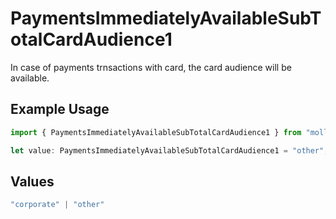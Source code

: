 # PaymentsImmediatelyAvailableSubTotalCardAudience1

In case of payments trnsactions with card, the card audience will be available.

## Example Usage

```typescript
import { PaymentsImmediatelyAvailableSubTotalCardAudience1 } from "mollie-api-typescript/models/operations";

let value: PaymentsImmediatelyAvailableSubTotalCardAudience1 = "other";
```

## Values

```typescript
"corporate" | "other"
```